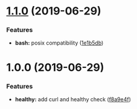 # [1.1.0](https://github.com/ninjaneers-team/wait-for-healthy/compare/v1.0.0...v1.1.0) (2019-06-29)


### Features

* **bash:** posix compatibility ([1e1b5db](https://github.com/ninjaneers-team/wait-for-healthy/commit/1e1b5db))

# 1.0.0 (2019-06-29)


### Features

* **healthy:** add curl and healthy check ([f8a9e4f](https://github.com/ninjaneers-team/wait-for-healthy/commit/f8a9e4f))
